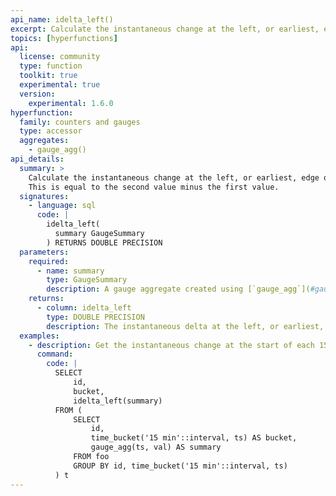 ```yaml
---
api_name: idelta_left()
excerpt: Calculate the instantaneous change at the left, or earliest, edge of a gauge aggregate
topics: [hyperfunctions]
api:
  license: community
  type: function
  toolkit: true
  experimental: true
  version:
    experimental: 1.6.0
hyperfunction:
  family: counters and gauges
  type: accessor
  aggregates:
    - gauge_agg()
api_details:
  summary: >
    Calculate the instantaneous change at the left, or earliest, edge of a gauge aggregate.
    This is equal to the second value minus the first value.
  signatures:
    - language: sql
      code: |
        idelta_left(
          summary GaugeSummary
        ) RETURNS DOUBLE PRECISION
  parameters:
    required:
      - name: summary
        type: GaugeSummary
        description: A gauge aggregate created using [`gauge_agg`](#gauge_agg)
    returns:
      - column: idelta_left
        type: DOUBLE PRECISION
        description: The instantaneous delta at the left, or earliest, edge of the gauge aggregate
  examples:
    - description: Get the instantaneous change at the start of each 15-minute gauge aggregate.
      command:
        code: |
          SELECT
              id,
              bucket,
              idelta_left(summary)
          FROM (
              SELECT
                  id,
                  time_bucket('15 min'::interval, ts) AS bucket,
                  gauge_agg(ts, val) AS summary
              FROM foo
              GROUP BY id, time_bucket('15 min'::interval, ts)
          ) t
---
```


